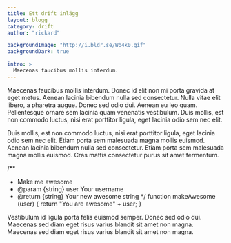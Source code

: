 ```yaml
---
title: Ett drift inlägg
layout: blogg
category: drift
author: "rickard"

backgroundImage: "http://i.bldr.se/Wb4k0.gif"
backgroundDark: true

intro: >
  Maecenas faucibus mollis interdum.
---
```


Maecenas faucibus mollis interdum. Donec id elit non mi porta gravida at eget metus. Aenean lacinia bibendum nulla sed consectetur. Nulla vitae elit libero, a pharetra augue. Donec sed odio dui. Aenean eu leo quam. Pellentesque ornare sem lacinia quam venenatis vestibulum. Duis mollis, est non commodo luctus, nisi erat porttitor ligula, eget lacinia odio sem nec elit.

Duis mollis, est non commodo luctus, nisi erat porttitor ligula, eget lacinia odio sem nec elit. Etiam porta sem malesuada magna mollis euismod. Aenean lacinia bibendum nulla sed consectetur. Etiam porta sem malesuada magna mollis euismod. Cras mattis consectetur purus sit amet fermentum.

  /**
   * Make me awesome
   * @param  {string} user Your username
   * @return {string}      Your new awesome string
   */
  function makeAwesome (user) {
  	return "You are awesome" + user;
  }

Vestibulum id ligula porta felis euismod semper. Donec sed odio dui. Maecenas sed diam eget risus varius blandit sit amet non magna. Maecenas sed diam eget risus varius blandit sit amet non magna.